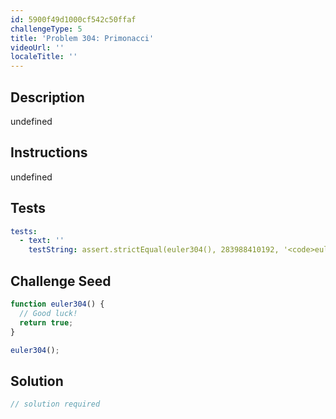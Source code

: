 ```yaml
---
id: 5900f49d1000cf542c50ffaf
challengeType: 5
title: 'Problem 304: Primonacci'
videoUrl: ''
localeTitle: ''
---
```


## Description
undefined

## Instructions
undefined

## Tests
<section id='tests'>

```yml
tests:
  - text: ''
    testString: assert.strictEqual(euler304(), 283988410192, '<code>euler304()</code> should return 283988410192.');

```

</section>

## Challenge Seed
<section id='challengeSeed'>

<div id='js-seed'>

```js
function euler304() {
  // Good luck!
  return true;
}

euler304();

```

</div>



</section>

## Solution
<section id='solution'>

```js
// solution required
```
</section>
